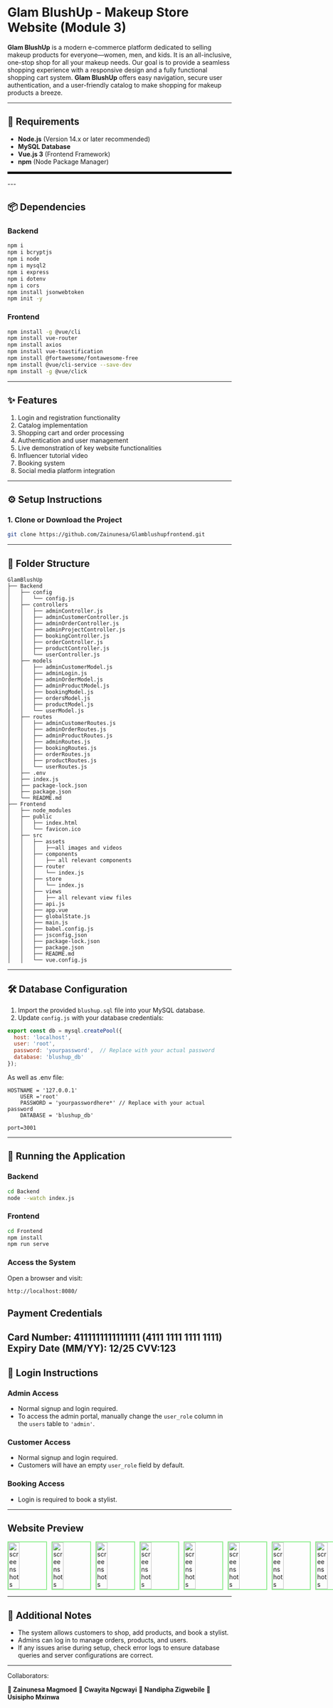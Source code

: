 # Glam BlushUp - Makeup Store Website (Module 3)

**Glam BlushUp** is a modern e-commerce platform dedicated to selling makeup products for everyone—women, men, and kids. It is an all-inclusive, one-stop shop for all your makeup needs. Our goal is to provide a seamless shopping experience with a responsive design and a fully functional shopping cart system. **Glam BlushUp** offers easy navigation, secure user authentication, and a user-friendly catalog to make shopping for makeup products a breeze.

---

## 🚀 **Requirements**

- **Node.js** (Version 14.x or later recommended)
- **MySQL Database**
- **Vue.js 3** (Frontend Framework)
- **npm** (Node Package Manager)

<hr style="border: 2px solid #000;">
---

## 📦 **Dependencies**

### **Backend**
```bash
npm i
npm i bcryptjs
npm i node
npm i mysql2
npm i express
npm i dotenv
npm i cors
npm install jsonwebtoken  
npm init -y
```

### **Frontend**
```bash
npm install -g @vue/cli
npm install vue-router  
npm install axios  
npm install vue-toastification
npm install @fortawesome/fontawesome-free
npm install @vue/cli-service --save-dev
npm install -g @vue/click
```

---

## ✨ **Features**

1. Login and registration functionality
2. Catalog implementation
3. Shopping cart and order processing
4. Authentication and user management
5. Live demonstration of key website functionalities
6. Influencer tutorial video
7. Booking system
8. Social media platform integration

---

## ⚙️ **Setup Instructions**

### **1. Clone or Download the Project**

```bash
git clone https://github.com/Zainunesa/Glamblushupfrontend.git
```

---

## 📂 **Folder Structure**

```plaintext
GlamBlushUp
├── Backend
│   ├── config
│   │   └── config.js
│   ├── controllers
│   │   ├── adminController.js
│   │   ├── adminCustomerController.js
│   │   ├── adminOrderController.js
│   │   ├── adminProjectController.js
│   │   ├── bookingController.js
│   │   ├── orderController.js
│   │   ├── productController.js
│   │   └── userController.js
│   ├── models
│   │   ├── adminCustomerModel.js
│   │   ├── adminLogin.js
│   │   ├── adminOrderModel.js
│   │   ├── adminProductModel.js
│   │   ├── bookingModel.js
│   │   ├── ordersModel.js
│   │   ├── productModel.js
│   │   └── userModel.js
│   ├── routes
│   │   ├── adminCustomerRoutes.js
│   │   ├── adminOrderRoutes.js
│   │   ├── adminProductRoutes.js
│   │   ├── adminRoutes.js
│   │   ├── bookingRoutes.js
│   │   ├── orderRoutes.js
│   │   ├── productRoutes.js
│   │   └── userRoutes.js
│   ├── .env
│   ├── index.js
│   ├── package-lock.json
│   ├── package.json
│   └── README.md
├── Frontend
│   ├── node_modules
│   ├── public
│   │   ├── index.html
│   │   └── favicon.ico
│   ├── src
│   │   ├── assets
│   │   │   ├──all images and videos
│   │   ├── components
│   │   │   ├── all relevant components
│   │   ├── router
│   │   │   └── index.js
│   │   ├── store
│   │   │   └── index.js
│   │   ├── views
│   │   │   ├── all relevant view files
│   │   ├── api.js
│   │   ├── app.vue
│   │   ├── globalState.js
│   │   ├── main.js
│   │   ├── babel.config.js
│   │   ├── jsconfig.json
│   │   ├── package-lock.json
│   │   ├── package.json
│   │   ├── README.md
│   │   └── vue.config.js
```

---

## 🛠 **Database Configuration**

1. Import the provided `blushup.sql` file into your MySQL database.
2. Update `config.js` with your database credentials:

```javascript
export const db = mysql.createPool({
  host: 'localhost',
  user: 'root',
  password: 'yourpassword',  // Replace with your actual password
  database: 'blushup_db'
});
```
As well as .env file:

```
HOSTNAME = '127.0.0.1'
    USER ='root'
    PASSWORD = 'yourpasswordhere*' // Replace with your actual password
    DATABASE = 'blushup_db'

port=3001
```

---

## 🚀 **Running the Application**

### **Backend**
```bash
cd Backend
node --watch index.js
```

### **Frontend**
```bash
cd Frontend
npm install
npm run serve
```

### **Access the System**
Open a browser and visit:
```bash
http://localhost:8080/
```
## **Payment Credentials**
Card Number: 4111111111111111 (4111 1111 1111 1111)
Expiry Date (MM/YY): 12/25
CVV:123
---

## 🔑 **Login Instructions**

### **Admin Access**
- Normal signup and login required.
- To access the admin portal, manually change the `user_role` column in the `users` table to `'admin'`.

### **Customer Access**
- Normal signup and login required.
- Customers will have an empty `user_role` field by default.

### **Booking Access**
- Login is required to book a stylist.

---

## **Website Preview**
<div style="display: flex;flex-direction: column; grid-gap: 10px;">
     <div style="display: flex; grid-gap: 10px;">
        <img src="src/assets/image1.png" alt="screenshots" width="30%" style="border: 2px solid lightgreen"/>
        <img src="src\assets\image2.png" alt="screenshots" width="30%" style="border: 2px solid lightgreen"/>
      <img src="src\assets\image3.png" alt="screenshots" width="30%" style="border: 2px solid lightgreen"/>
        <img src="src\assets\image4.png" alt="screenshots" width="30%" style="border: 2px solid lightgreen"/>
      <img src="src\assets\image5 (3).png" alt="screenshots" width="30%" style="border: 2px solid lightgreen"/>
        <img src="src\assets\image5.png" alt="screenshots" width="30%" style="border: 2px solid lightgreen"/>
        <img src="src\assets\image6.png" alt="screenshots" width="30%" style="border: 2px solid lightgreen"/>
        <img src="src\assets\image7.png" alt="screenshots" width="30%" style="border: 2px solid lightgreen"/>
        <img src="src\assets\image8.png" alt="screenshots" width="30%" style="border: 2px solid lightgreen"/>
        <img src="src\assets\image9.png" alt="screenshots" width="30%" style="border: 2px solid lightgreen"/>
    </div>
</div>

---

## 📝 **Additional Notes**
- The system allows customers to shop, add products, and book a stylist.
- Admins can log in to manage orders, products, and users.
- If any issues arise during setup, check error logs to ensure database queries and server configurations are correct.

---
Collaborators:

**📌 Zainunesa Magmoed**
**📌 Cwayita Ngcwayi**
**📌 Nandipha Zigwebile**
**📌 Usisipho Mxinwa**
